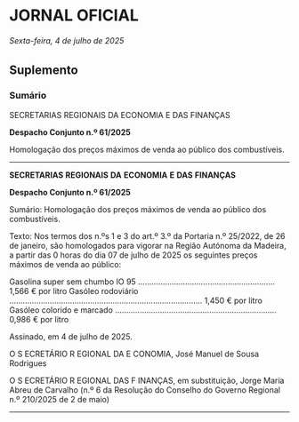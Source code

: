 # JORNAL OFICIAL

###### Sexta-feira, 4 de julho de 2025

## **Suplemento**

### **Sumário**

SECRETARIAS REGIONAIS DA ECONOMIA E DAS FINANÇAS

**Despacho Conjunto n.º 61/2025**

Homologação dos preços máximos de venda ao público dos combustíveis.




---

**SECRETARIAS** **REGIONAIS** **DA** **ECONOMIA** **E** **DAS** **FINANÇAS**


**Despacho Conjunto n.º 61/2025**


Sumário:
Homologação dos preços máximos de venda ao público dos combustíveis.

Texto:
Nos termos dos n.ºs 1 e 3 do art.º 3.º da Portaria n.º 25/2022, de 26 de janeiro, são homologados para vigorar na Região
Autónoma da Madeira, a partir das 0 horas do dia 07 de julho de 2025 os seguintes preços máximos de venda ao público:


Gasolina super sem chumbo IO 95 ............................................................. 1,566 € por litro
Gasóleo rodoviário ...................................................................................... 1,450 € por litro
Gasóleo colorido e marcado ........................................................................ 0,986 € por litro

Assinado, em 4 de julho de 2025.

O S ECRETÁRIO R EGIONAL DA E CONOMIA, José Manuel de Sousa Rodrigues

O S ECRETÁRIO R EGIONAL DAS F INANÇAS, em substituição, Jorge Maria Abreu de Carvalho
(n.º 6 da Resolução do Conselho do Governo Regional n.º 210/2025 de 2 de maio)




---
